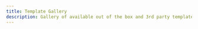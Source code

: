 ```yaml
---
title: Template Gallery
description: Gallery of available out of the box and 3rd party templates.
---
```

